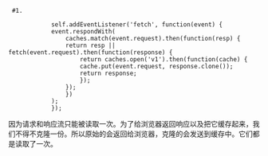      #1.   
        
                self.addEventListener('fetch', function(event) {
                event.respondWith(
                    caches.match(event.request).then(function(resp) {
                    return resp || fetch(event.request).then(function(response) {
                        return caches.open('v1').then(function(cache) {
                        cache.put(event.request, response.clone());
                        return response;
                        });  
                    }); 
                    })
                );
                });
                
因为请求和响应流只能被读取一次。为了给浏览器返回响应以及把它缓存起来，我们不得不克隆一份。所以原始的会返回给浏览器，克隆的会发送到缓存中。它们都是读取了一次。